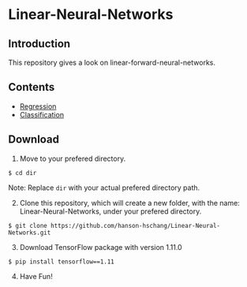 # Linear-Neural-Networks

## Introduction
This repository gives a look on linear-forward-neural-networks.

## Contents
- [Regression](https://github.com/hanson-hschang/Linear-Neural-Networks/tree/master/regression)
- [Classification](https://github.com/hanson-hschang/Linear-Neural-Networks/tree/master/classification)

## Download
1. Move to your prefered directory.
```
$ cd dir
```

Note: Replace `dir` with your actual prefered directory path.

2. Clone this repository, which will create a new folder, with the name: Linear-Neural-Networks, under your prefered directory.
```
$ git clone https://github.com/hanson-hschang/Linear-Neural-Networks.git
```

3. Download TensorFlow package with version 1.11.0
```
$ pip install tensorflow==1.11
```


4. Have Fun!

